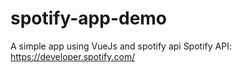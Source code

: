 # spotify-app-demo
A simple app using VueJs and spotify api
Spotify API: https://developer.spotify.com/
